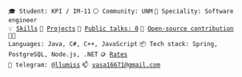 <code>🎓 Student: KPI / IM-11</code>
<code>⚪ Community: UNM</code>
<code>👷 Speciality: Software engineer</code><br>
<code>💡 [Skills](SKILLS.md)</code>
<code>🧻 [Projects](PROJECTS.md)</code>
<code>📢 [Public talks: 0](TALKS.md)</code>
<code>👀 [Open-source contribution](CONTRIBUTION.md)</code><br>
<code>🧑‍💻 Languages: Java, C#, C++, JavaScript</code>
<code>📦 Tech stack: Spring, PostgreSQL, Node.js, .NET</code>
<code>🪙 [Rates](RATES.md)</code><br>
<code>💬 telegram: [@llumiss](https://telegram.me/llumiss)</code>
<code>📫 [vasa16671@gmail.com](mailto:vasa16671@gmail.com)</code>
